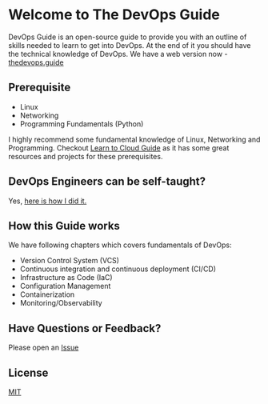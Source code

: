 # Welcome to The DevOps Guide

DevOps Guide is an open-source guide to provide you with an outline of skills needed to learn to get into DevOps. At the end of it you should have the technical knowledge of DevOps.
We have a web version now - [thedevops.guide](https://thedevops.guide)

## Prerequisite

- Linux
- Networking
- Programming Fundamentals (Python)

I highly recommend some fundamental knowledge of Linux, Networking and Programming.
Checkout [Learn to Cloud Guide](https://learntocloud.guide) as it has some great resources and projects for these prerequisites.

## DevOps Engineers can be self-taught?

Yes, [here is how I did it.](https://youtu.be/nI8-qnSMY40)

## How this Guide works

We have following chapters which covers fundamentals of DevOps:

- Version Control System (VCS)
- Continuous integration and continuous deployment (CI/CD)
- Infrastructure as Code (IaC)
- Configuration Management
- Containerization
- Monitoring/Observability

## Have Questions or Feedback?

Please open an [Issue](https://github.com/rishabkumar7/the-devops-guide/issues)

## License

[MIT](LICENSE.md)
